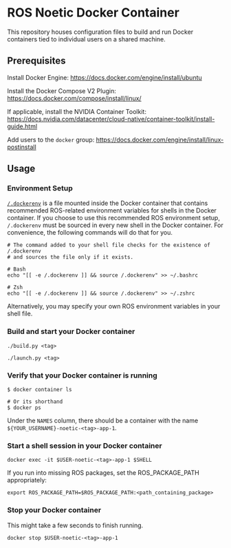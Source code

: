 # ROS Noetic Docker Container

This repository houses configuration files to build and run
Docker containers tied to individual users on a shared machine.

## Prerequisites

Install Docker Engine: <https://docs.docker.com/engine/install/ubuntu>

Install the Docker Compose V2 Plugin: <https://docs.docker.com/compose/install/linux/>

If applicable, install the NVIDIA Container Toolkit: <https://docs.nvidia.com/datacenter/cloud-native/container-toolkit/install-guide.html>

Add users to the `docker` group: <https://docs.docker.com/engine/install/linux-postinstall>

## Usage

### Environment Setup

[`/.dockerenv`](noetic/.dockerenv) is a file mounted inside the Docker container
that contains recommended ROS-related environment variables for shells in the
Docker container. If you choose to use this recommended ROS environment setup,
`/.dockerenv` must be sourced in every new shell in the Docker container. For
convenience, the following commands will do that for you.

```shell
# The command added to your shell file checks for the existence of /.dockerenv
# and sources the file only if it exists.

# Bash
echo "[[ -e /.dockerenv ]] && source /.dockerenv" >> ~/.bashrc

# Zsh
echo "[[ -e /.dockerenv ]] && source /.dockerenv" >> ~/.zshrc
```

Alternatively, you may specify your own ROS environment variables in your shell
file.

### Build and start your Docker container

```shell
./build.py <tag>
```

```shell
./launch.py <tag>
```

### Verify that your Docker container is running

```shell
$ docker container ls

# Or its shorthand
$ docker ps
```

Under the `NAMES` column, there should be a container with the name
`${YOUR_USERNAME}-noetic-<tag>-app-1`.

### Start a shell session in your Docker container

```shell
docker exec -it $USER-noetic-<tag>-app-1 $SHELL
```

If you run into missing ROS packages, set the ROS_PACKAGE_PATH appropriately:

```shell
export ROS_PACKAGE_PATH=$ROS_PACKAGE_PATH:<path_containing_package>
```

### Stop your Docker container

This might take a few seconds to finish running.

```shell
docker stop $USER-noetic-<tag>-app-1
```
